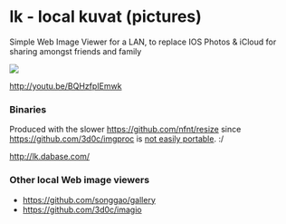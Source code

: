 lk - local kuvat (pictures)
==

Simple Web Image Viewer for a LAN, to replace IOS Photos & iCloud for sharing amongst friends and family

<img src=http://s.natalian.org/2014-11-04/1415101126_613x384.png>

<http://youtu.be/BQHzfpIEmwk>

### Binaries

Produced with the slower <https://github.com/nfnt/resize> since <https://github.com/3d0c/imgproc> is [not easily portable](https://github.com/mitchellh/gox/issues/24#issuecomment-61451672). :/

<http://lk.dabase.com/>

### Other local Web image viewers

* <https://github.com/songgao/gallery>
* <https://github.com/3d0c/imagio>

